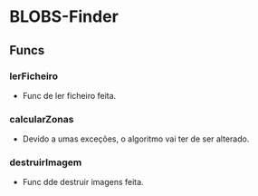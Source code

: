 # BLOBS-Finder
## Funcs

### lerFicheiro
- Func de ler ficheiro feita.

### calcularZonas
- Devido a umas exceções, o algoritmo vai ter de ser alterado.

### destruirImagem
- Func dde destruir imagens feita.

